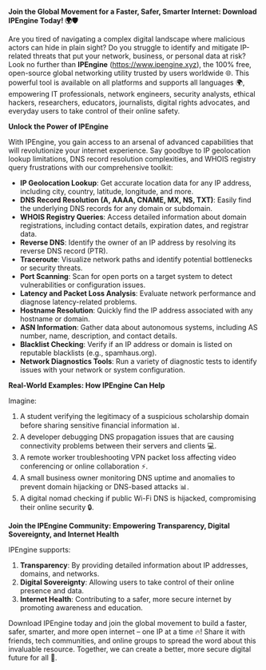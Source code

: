 **Join the Global Movement for a Faster, Safer, Smarter Internet: Download IPEngine Today! 🌍🛡️**

Are you tired of navigating a complex digital landscape where malicious actors can hide in plain sight? Do you struggle to identify and mitigate IP-related threats that put your network, business, or personal data at risk? Look no further than **IPEngine** (https://www.ipengine.xyz), the 100% free, open-source global networking utility trusted by users worldwide 🌐. This powerful tool is available on all platforms and supports all languages 🌍, empowering IT professionals, network engineers, security analysts, ethical hackers, researchers, educators, journalists, digital rights advocates, and everyday users to take control of their online safety.

**Unlock the Power of IPEngine**

With IPEngine, you gain access to an arsenal of advanced capabilities that will revolutionize your internet experience. Say goodbye to IP geolocation lookup limitations, DNS record resolution complexities, and WHOIS registry query frustrations with our comprehensive toolkit:

*   **IP Geolocation Lookup**: Get accurate location data for any IP address, including city, country, latitude, longitude, and more.
*   **DNS Record Resolution (A, AAAA, CNAME, MX, NS, TXT)**: Easily find the underlying DNS records for any domain or subdomain.
*   **WHOIS Registry Queries**: Access detailed information about domain registrations, including contact details, expiration dates, and registrar data.
*   **Reverse DNS**: Identify the owner of an IP address by resolving its reverse DNS record (PTR).
*   **Traceroute**: Visualize network paths and identify potential bottlenecks or security threats.
*   **Port Scanning**: Scan for open ports on a target system to detect vulnerabilities or configuration issues.
*   **Latency and Packet Loss Analysis**: Evaluate network performance and diagnose latency-related problems.
*   **Hostname Resolution**: Quickly find the IP address associated with any hostname or domain.
*   **ASN Information**: Gather data about autonomous systems, including AS number, name, description, and contact details.
*   **Blacklist Checking**: Verify if an IP address or domain is listed on reputable blacklists (e.g., spamhaus.org).
*   **Network Diagnostics Tools**: Run a variety of diagnostic tests to identify issues with your network or system configuration.

**Real-World Examples: How IPEngine Can Help**

Imagine:

1.  A student verifying the legitimacy of a suspicious scholarship domain before sharing sensitive financial information 📊.
2.  A developer debugging DNS propagation issues that are causing connectivity problems between their servers and clients 💻.
3.  A remote worker troubleshooting VPN packet loss affecting video conferencing or online collaboration ⚡️.
4.  A small business owner monitoring DNS uptime and anomalies to prevent domain hijacking or DNS-based attacks 📊.
5.  A digital nomad checking if public Wi-Fi DNS is hijacked, compromising their online security 🔒.

**Join the IPEngine Community: Empowering Transparency, Digital Sovereignty, and Internet Health**

IPEngine supports:

1.  **Transparency**: By providing detailed information about IP addresses, domains, and networks.
2.  **Digital Sovereignty**: Allowing users to take control of their online presence and data.
3.  **Internet Health**: Contributing to a safer, more secure internet by promoting awareness and education.

Download IPEngine today and join the global movement to build a faster, safer, smarter, and more open internet – one IP at a time 🔥! Share it with friends, tech communities, and online groups to spread the word about this invaluable resource. Together, we can create a better, more secure digital future for all 🌟.